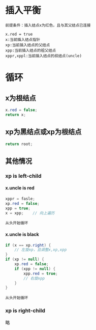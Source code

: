 # 插入平衡
`前提条件：插入结点x为红色，且与其父结点已连接  `

	x.red = true
	x:当前插入结点指针  
	xp:当前插入结点的父结点  
	xpp:当前插入结点的祖父结点  
	xppr,xppl:当前插入结点的叔结点(uncle)  
    
# 循环

## x为根结点
```java  
x.red = false;  
return x;  
```

## xp为黑结点或xp为根结点
```java  
return root;  
```

## 其他情况

### xp is left-child
#### x.uncle is red
```java  
xppr = fasle;  
xp.red = false;  
xpp = true;  
x = xpp;	// 向上遍历
```   
`从头开始循环`
#### x.uncle is black
```java  
if (x == xp.right) {  
	// 左旋xp，且调整x,xp,xpp  
}  
if (xp != null) {  
	xp.red = false;  
	if (xpp != null) {  
		xpp.red = true;  
		// 右旋xpp  
	}  
}  
```  
```从头开始循环```

### xp is right-child
略
